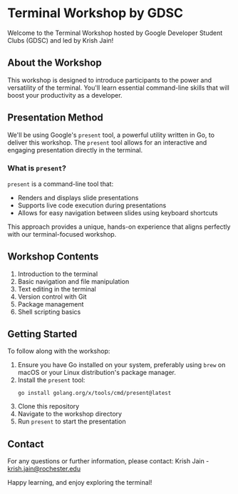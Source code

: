 # Terminal Workshop by GDSC

Welcome to the Terminal Workshop hosted by Google Developer Student Clubs (GDSC) and led by Krish Jain!

## About the Workshop

This workshop is designed to introduce participants to the power and versatility of the terminal. You'll learn essential command-line skills that will boost your productivity as a developer.

## Presentation Method

We'll be using Google's `present` tool, a powerful utility written in Go, to deliver this workshop. The `present` tool allows for an interactive and engaging presentation directly in the terminal.

### What is `present`?

`present` is a command-line tool that:
- Renders and displays slide presentations
- Supports live code execution during presentations
- Allows for easy navigation between slides using keyboard shortcuts

This approach provides a unique, hands-on experience that aligns perfectly with our terminal-focused workshop.

## Workshop Contents

1. Introduction to the terminal
2. Basic navigation and file manipulation
3. Text editing in the terminal
4. Version control with Git
5. Package management
6. Shell scripting basics

## Getting Started

To follow along with the workshop:

1. Ensure you have Go installed on your system, preferably using `brew` on macOS or your Linux distribution's package manager.
2. Install the `present` tool:
   ```
   go install golang.org/x/tools/cmd/present@latest
   ```
3. Clone this repository
4. Navigate to the workshop directory
5. Run `present` to start the presentation

## Contact

For any questions or further information, please contact:
Krish Jain - krish.jain@rochester.edu

Happy learning, and enjoy exploring the terminal!
